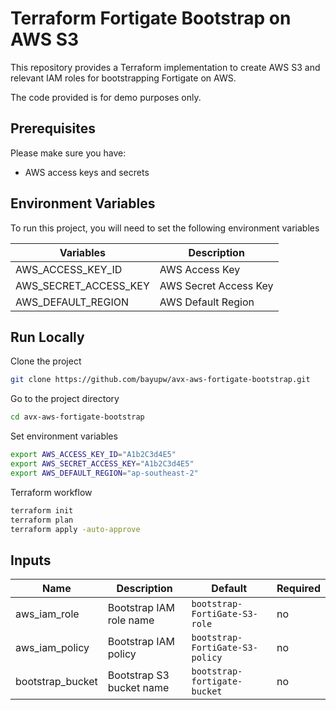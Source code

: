 # Terraform Fortigate Bootstrap on AWS S3

This repository provides a Terraform implementation to create AWS S3 and relevant IAM roles for bootstrapping Fortigate on AWS.

The code provided is for demo purposes only.

## Prerequisites

Please make sure you have:
- AWS access keys and secrets 

## Environment Variables

To run this project, you will need to set the following environment variables

Variables | Description
--- | ---
AWS_ACCESS_KEY_ID | AWS Access Key
AWS_SECRET_ACCESS_KEY | AWS Secret Access Key
AWS_DEFAULT_REGION | AWS Default Region

## Run Locally

Clone the project

```bash
git clone https://github.com/bayupw/avx-aws-fortigate-bootstrap.git
```

Go to the project directory

```bash
cd avx-aws-fortigate-bootstrap
```

Set environment variables

```bash
export AWS_ACCESS_KEY_ID="A1b2C3d4E5"
export AWS_SECRET_ACCESS_KEY="A1b2C3d4E5"
export AWS_DEFAULT_REGION="ap-southeast-2"
```

Terraform workflow

```bash
terraform init
terraform plan
terraform apply -auto-approve
```

## Inputs

| Name | Description | Default | Required |
|------|-------------|---------|----------|
| aws_iam_role | Bootstrap IAM role name | `bootstrap-FortiGate-S3-role` | no |
| aws_iam_policy | Bootstrap IAM policy | `bootstrap-FortiGate-S3-policy` | no |
| bootstrap_bucket | Bootstrap S3 bucket name | `bootstrap-fortigate-bucket` | no |